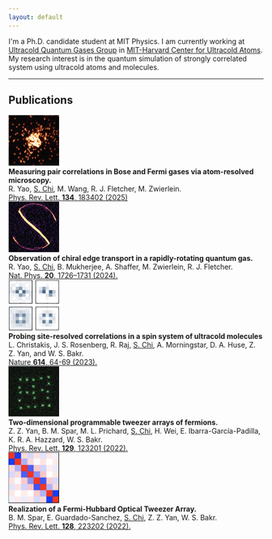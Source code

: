 ```yaml
---
layout: default
---
```

I'm a Ph.D. candidate student at MIT Physics. I am currently working at [Ultracold Quantum Gases Group](https://quantumgas.mit.edu/) in [MIT-Harvard Center for Ultracold Atoms](http://cua.mit.edu). My research interest is in the quantum simulation of strongly correlated system using ultracold atoms and molecules.

---

## Publications

<div class="publication-entry">
  <img src="assets/img/becmicroscope.png" alt="BEC Microscope" width="100px" />
  <div class="publication-details">
    <strong>Measuring pair correlations in Bose and Fermi gases via atom-resolved microscopy.</strong><br>
    R. Yao, <u>S. Chi</u>, M. Wang, R. J. Fletcher, M. Zwierlein.<br>
    <a href="https://journals.aps.org/prl/abstract/10.1103/PhysRevLett.134.183402">Phys. Rev. Lett. <b>134</b>, 183402 (2025)</a>
  </div>
</div>

<div class="publication-entry">
  <img src="assets/img/edgestate.png" alt="Edge State" width="100px" />
  <div class="publication-details">
    <strong>Observation of chiral edge transport in a rapidly-rotating quantum gas.</strong><br>
    R. Yao, <u>S. Chi</u>, B. Mukherjee, A. Shaffer, M. Zwierlein, R. J. Fletcher.<br>
    <a href="https://www.nature.com/articles/s41567-024-02617-7">Nat. Phys. <b>20</b>, 1726–1731 (2024).</a>
  </div>
</div>

<div class="publication-entry">
  <img src="assets/img/mol_corr.jpg" alt="Molecular Correlations" width="100px" />
  <div class="publication-details">
    <strong>Probing site-resolved correlations in a spin system of ultracold molecules</strong><br>
    L. Christakis, J. S. Rosenberg, R. Raj, <u>S. Chi</u>, A. Morningstar, D. A. Huse, Z. Z. Yan, and W. S. Bakr.<br>
    <a href="https://www.nature.com/articles/s41586-022-05558-4">Nature <b>614</b>, 64-69 (2023).</a>
  </div>
</div>

<div class="publication-entry">
  <img src="assets/img/twod_array.png" alt="Two-Dimensional Array" width="100px" />
  <div class="publication-details">
    <strong>Two-dimensional programmable tweezer arrays of fermions.</strong><br>
    Z. Z. Yan, B. M. Spar, M. L. Prichard, <u>S. Chi</u>, H. Wei, E. Ibarra-García-Padilla, K. R. A. Hazzard, W. S. Bakr.<br>
    <a href="https://journals.aps.org/prl/abstract/10.1103/PhysRevLett.129.123201">Phys. Rev. Lett. <b>129</b>, 123201 (2022).</a>
  </div>
</div>

<div class="publication-entry">
  <img src="assets/img/tweezer_corr.png" alt="Tweezer Correlations" width="100px" />
  <div class="publication-details">
    <strong>Realization of a Fermi-Hubbard Optical Tweezer Array.</strong><br>
    B. M. Spar, E. Guardado-Sanchez, <u>S. Chi</u>, Z. Z. Yan, W. S. Bakr.<br>
    <a href="https://journals.aps.org/prl/abstract/10.1103/PhysRevLett.128.223202">Phys. Rev. Lett. <b>128</b>, 223202 (2022).</a>
  </div>
</div>

<!-- 
![img3](assets/img/becmicroscope.png){: width="100px" style="float:left; padding-right:15px;padding-bottom:40px"}
**Measuring pair correlations in Bose and Fermi gases via atom-resolved microscopy.**<br>
R. Yao, **<u>S. Chi</u>**, M. Wang, R. J. Fletcher, M. Zwierlein.<br>
[To be published.](https://)
<br>
<br>
![img3](assets/img/edgestate.png){: width="100px" style="float:left; padding-right:15px;padding-bottom:40px"}
**Observation of chiral edge transport in a rapidly-rotating quantum gas.**<br>
R. Yao, **<u>S. Chi</u>**, B. Mukherjee, A. Shaffer, M. Zwierlein, R. J. Fletcher.<br>
[_Nat. Phys._ 20, 1726–1731 (2024).](https://www.nature.com/articles/s41567-024-02617-7)
<br>
<br>
![img3](assets/img/mol_corr.jpg){: width="100px" style="float:left; padding-right:15px;padding-bottom:40px"}
**Probing site-resolved correlations in a spin system of ultracold molecules** <br>
L. Christakis, J. S. Rosenberg, R. Raj, **<u>S. Chi</u>**, A. Morningstar, D. A. Huse, Z. Z. Yan, and W. S. Bakr.<br>
[_Nature_ 614 (7946), 64-69 (2023).](https://www.nature.com/articles/s41586-022-05558-4)
<br>
<br>
![img3](assets/img/twod_array.png){: width="100px" style="float:left; padding-right:15px;padding-bottom:40px"}
**Two-dimensional programmable tweezer arrays of fermions.**<br>
Z. Z. Yan, B. M. Spar, M. L. Prichard, **<u>S. Chi</u>**, H. Wei, E. Ibarra-Garc ́ıa-Padilla, K. R. A. Hazzard, W. S. Bakr.<br>
[_Phys. Rev. Lett._ 129, 123201 (2022).](https://journals.aps.org/prl/abstract/10.1103/PhysRevLett.129.123201)
<br>
<br>
![img3](assets/img/tweezer_corr.png){: width="100px" style="float:left; padding-right:15px;padding-bottom:40px"}
**Realization of a Fermi-Hubbard Optical Tweezer Array.**<br>
B. M. Spar, E. Guardado-Sanchez, **<u>S. Chi</u>**, Z. Z. Yan, W. S. Bakr.<br>
[_Phys. Rev. Lett._ 128, 223202 (2022).](https://journals.aps.org/prl/abstract/10.1103/PhysRevLett.128.223202)
<br>
<br> -->